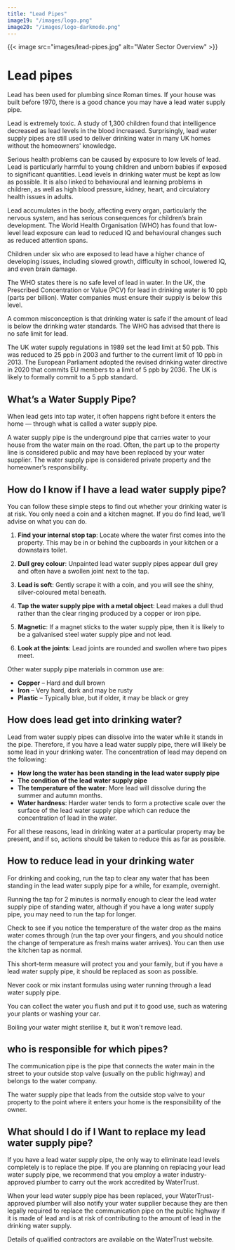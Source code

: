 ```yaml
---
title: "Lead Pipes"
image19: "/images/logo.png"
image20: "/images/logo-darkmode.png"
---
```


{{< image src="images/lead-pipes.jpg" alt="Water Sector Overview" >}}


# Lead pipes

Lead has been used for plumbing since Roman times. If your house was built before 1970, there is a good chance you may have a lead water supply pipe.

Lead is extremely toxic. A study of 1,300 children found that intelligence decreased as lead levels in the blood increased. Surprisingly, lead water supply pipes are still used to deliver drinking water in many UK homes without the homeowners' knowledge.

Serious health problems can be caused by exposure to low levels of lead. Lead is particularly harmful to young children and unborn babies if exposed to significant quantities. Lead levels in drinking water must be kept as low as possible. It is also linked to behavioural and learning problems in children, as well as high blood pressure, kidney, heart, and circulatory health issues in adults.

Lead accumulates in the body, affecting every organ, particularly the nervous system, and has serious consequences for children’s brain development. The World Health Organisation (WHO) has found that low-level lead exposure can lead to reduced IQ and behavioural changes such as reduced attention spans.

Children under six who are exposed to lead have a higher chance of developing issues, including slowed growth, difficulty in school, lowered IQ, and even brain damage.

The WHO states there is no safe level of lead in water. In the UK, the Prescribed Concentration or Value (PCV) for lead in drinking water is 10 ppb (parts per billion). Water companies must ensure their supply is below this level.

A common misconception is that drinking water is safe if the amount of lead is below the drinking water standards. The WHO has advised that there is no safe limit for lead.

The UK water supply regulations in 1989 set the lead limit at 50 ppb. This was reduced to 25 ppb in 2003 and further to the current limit of 10 ppb in 2013. The European Parliament adopted the revised drinking water directive in 2020 that commits EU members to a limit of 5 ppb by 2036. The UK is likely to formally commit to a 5 ppb standard.

## What’s a Water Supply Pipe?

When lead gets into tap water, it often happens right before it enters the home — through what is called a water supply pipe.

A water supply pipe is the underground pipe that carries water to your house from the water main on the road. Often, the part up to the property line is considered public and may have been replaced by your water supplier. The water supply pipe is considered private property and the homeowner’s responsibility.

## How do I know if I have a lead water supply pipe?

You can follow these simple steps to find out whether your drinking water is at risk. You only need a coin and a kitchen magnet. If you do find lead, we’ll advise on what you can do.

1. **Find your internal stop tap**: Locate where the water first comes into the property. This may be in or behind the cupboards in your kitchen or a downstairs toilet.

2. **Dull grey colour**: Unpainted lead water supply pipes appear dull grey and often have a swollen joint next to the tap.

3. **Lead is soft**: Gently scrape it with a coin, and you will see the shiny, silver-coloured metal beneath.

4. **Tap the water supply pipe with a metal object**: Lead makes a dull thud rather than the clear ringing produced by a copper or iron pipe.

5. **Magnetic**: If a magnet sticks to the water supply pipe, then it is likely to be a galvanised steel water supply pipe and not lead.

6. **Look at the joints**: Lead joints are rounded and swollen where two pipes meet.

Other water supply pipe materials in common use are:
- **Copper** – Hard and dull brown
- **Iron** – Very hard, dark and may be rusty
- **Plastic** – Typically blue, but if older, it may be black or grey

## How does lead get into drinking water?

Lead from water supply pipes can dissolve into the water while it stands in the pipe. Therefore, if you have a lead water supply pipe, there will likely be some lead in your drinking water. The concentration of lead may depend on the following:
- **How long the water has been standing in the lead water supply pipe**
- **The condition of the lead water supply pipe**
- **The temperature of the water**: More lead will dissolve during the summer and autumn months.
- **Water hardness**: Harder water tends to form a protective scale over the surface of the lead water supply pipe which can reduce the concentration of lead in the water.

For all these reasons, lead in drinking water at a particular property may be present, and if so, actions should be taken to reduce this as far as possible.

## How to reduce lead in your drinking water

For drinking and cooking, run the tap to clear any water that has been standing in the lead water supply pipe for a while, for example, overnight.

Running the tap for 2 minutes is normally enough to clear the lead water supply pipe of standing water, although if you have a long water supply pipe, you may need to run the tap for longer.

Check to see if you notice the temperature of the water drop as the mains water comes through (run the tap over your fingers, and you should notice the change of temperature as fresh mains water arrives). You can then use the kitchen tap as normal.

This short-term measure will protect you and your family, but if you have a lead water supply pipe, it should be replaced as soon as possible.

Never cook or mix instant formulas using water running through a lead water supply pipe.

You can collect the water you flush and put it to good use, such as watering your plants or washing your car.

Boiling your water might sterilise it, but it won't remove lead.

## who is responsible for which pipes?

The communication pipe is the pipe that connects the water main in the street to your outside stop valve (usually on the public highway) and belongs to the water company.

The water supply pipe that leads from the outside stop valve to your property to the point where it enters your home is the responsibility of the owner.

## What should I do if I Want to replace my lead water supply pipe?

If you have a lead water supply pipe, the only way to eliminate lead levels completely is to replace the pipe. If you are planning on replacing your lead water supply pipe, we recommend that you employ a water industry-approved plumber to carry out the work accredited by WaterTrust.

When your lead water supply pipe has been replaced, your WaterTrust-approved plumber will also notify your water supplier because they are then legally required to replace the communication pipe on the public highway if it is made of lead and is at risk of contributing to the amount of lead in the drinking water supply.

Details of qualified contractors are available on the WaterTrust website.
